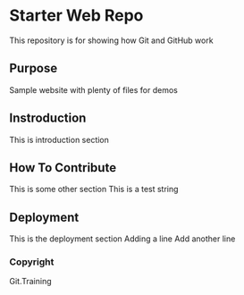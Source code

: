 # Starter Web Repo

This repository is for showing how Git and GitHub work

## Purpose

Sample website with plenty of files for demos

## Instroduction

This is introduction section


## How To Contribute

This is some other section
This is a test string


## Deployment

This is the deployment section
Adding a line
Add another line

### Copyright

Git.Training
